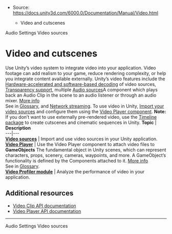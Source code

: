 * Source: https://docs.unity3d.com/6000.0/Documentation/Manual/Video.html

  * Video and cutscenes


[](https://docs.unity3d.com/6000.0/Documentation/Manual/class-AudioSettings.html)
Audio Settings
[](https://docs.unity3d.com/6000.0/Documentation/Manual/video-sources.html)
Video sources
# Video and cutscenes
Use Unity’s video system to integrate video into your application. Video footage can add realism to your game, reduce rendering complexity, or help you integrate content available externally. Unity’s video features include the [Hardware-accelerated and software-based decoding](https://docs.unity3d.com/6000.0/Documentation/Manual/VideoSources-VideoFiles.html) of video sources, [Transparency support](https://docs.unity3d.com/6000.0/Documentation/Manual/VideoTransparency.html), multiple [Audio sources](https://docs.unity3d.com/6000.0/Documentation/Manual/class-AudioSource.html)A component which plays back an Audio Clip in the scene to an audio listener or through an audio mixer. [More info](https://docs.unity3d.com/6000.0/Documentation/Manual/class-AudioSource.html)  
See in [Glossary](https://docs.unity3d.com/6000.0/Documentation/Manual/Glossary.html#AudioSource), and [Network streaming](https://docs.unity3d.com/Packages/com.unity.renderstreaming@3.1/manual/video-streaming.html).
To use video in Unity, [Import your video sources](https://docs.unity3d.com/6000.0/Documentation/Manual/video-clips-use.html) and configure them using the [Video Player component](https://docs.unity3d.com/6000.0/Documentation/Manual/class-VideoPlayer.html).
**Note:** If you don’t want to use externally pre-rendered video, use the [Timeline package](https://docs.unity3d.com/Packages/com.unity.timeline@latest?/manual/index.html) to create cutscenes and cinematic sequences in Unity.
**Topic** | **Description**  
---|---  
**[Video sources](https://docs.unity3d.com/6000.0/Documentation/Manual/video-sources.html)** | Import and use video sources in your Unity application.  
**[Video Player](https://docs.unity3d.com/6000.0/Documentation/Manual/VideoPlayer.html)** | Use the Video Player component to attach video files to **GameObjects** The fundamental object in Unity scenes, which can represent characters, props, scenery, cameras, waypoints, and more. A GameObject’s functionality is defined by the Components attached to it. [More info](https://docs.unity3d.com/6000.0/Documentation/Manual/class-GameObject.html)  
See in [Glossary](https://docs.unity3d.com/6000.0/Documentation/Manual/Glossary.html#GameObject).  
**[Video Profiler module](https://docs.unity3d.com/6000.0/Documentation/Manual/profiler-video-profiler-module.html)** | Analyze the performance of video in your application.  
## Additional resources
  * [Video Clip API documentation](https://docs.unity3d.com/6000.0/Documentation/ScriptReference/Video.VideoClip.html)
  * [Video Player API documentation](https://docs.unity3d.com/6000.0/Documentation/ScriptReference/Video.VideoPlayer.html)


* * *
[](https://docs.unity3d.com/6000.0/Documentation/Manual/class-AudioSettings.html)
Audio Settings
[](https://docs.unity3d.com/6000.0/Documentation/Manual/video-sources.html)
Video sources

